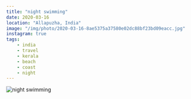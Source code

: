 ```yaml
---
title: "night swimming"
date: 2020-03-16
location: "Allapuzha, India"
image: "/img/photo/2020-03-16-8ae5375a37580e02dc88bf23bd09eacc.jpg"
instagram: true
tags:
	- india
	- travel
	- kerala
	- beach
	- coast
	- night
---
```


![night swimming](/img/photo/2020-03-16-8ae5375a37580e02dc88bf23bd09eacc.jpg)
